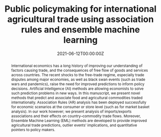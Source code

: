 ---
abstract: International economics has a long history of improving our understanding of factors causing trade, and the consequences of free flow of goods and services across countries. The recent shocks to the free-trade regime, especially trade disputes among major economies, as well as black swan events (such as trade wars and pandemics), raise the need for improved predictions to inform policy decisions. Artificial Intelligence (AI) methods are allowing economists to solve such prediction problems in new ways. In this manuscript, we present novel methods that predict and associate food and agricultural commodities traded internationally. Association Rules (AR) analysis has been deployed successfully for economic scenarios at the consumer or store level (such as for market basket analysis). In our work however; we present analysis of imports/exports associations and their effects on country–commodity trade flows. Moreover, Ensemble Machine Learning (EML) methods are developed to provide improved agricultural trade predictions, outlier events’ implications, and quantitative pointers to policy makers.
authors:
- anderson
- Feras Batarseh
- Munisamy Gopinath
- Zhengrong Gu
date: "2021-06-12T00:00:00Z"
doi: "https://doi.org/10.1016/j.mlwa.2021.100046"
featured: true
image:
  caption: "Visualizing countries using trade patterns"
  focal_point: "Left"
  preview_only: false
links: null
projects: null
publication: ""
publication_short: ""
publication_types:
- "2"
publishDate: "2021-05-27T00:00:00Z"
summary: AI methods to improve analysis of black swan events in international trade.
tags:
- Association Rules
- International Trade
- Ensemble Machine Learning
title: Public policymaking for international agricultural trade using association rules and ensemble machine learning
---